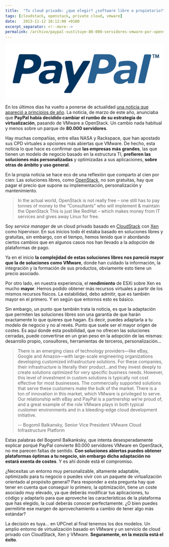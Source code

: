 ```yaml
---
title:  "Tu cloud privado: ¿que elegir? ¿software libre o propietario?"
tags: [cloudstack, openstack, private cloud, vmware]
date:   2013-11-12 10:12:00 +0100
excerpt_separator: <!--more-->
permalink: /archivo/paypal-sustituye-80-000-servidores-vmware-por-openstack
---
```


![Paypal logo](/assets/img/paypal_logo.jpg) 

En los últimos días ha vuelto a ponerse de actualidad [una noticia que apareció a principios de año](https://www.forbes.com/sites/reuvencohen/2013/03/26/paypal-to-drop-vmware-from-80000-servers-and-replace-it-with-openstack/). La noticia, de marzo de este año, anunciaba que **PayPal había decidido cambiar el rumbo de su estrategia de virtualización**, pasando de VMware a OpenStack. Un cambio nada habitual y menos sobre un parque de **80.000 servidores**.

Hay muchas compañías, entre ellas NASA y Rackspace, que han apostado sus CPD virtuales a opciones más abiertas que VMware. De hecho, esta noticia lo que hace es confirmar que **las empresas más grandes**, las que tienen un modelo de negocio basado en la estructura TI, **prefieren las soluciones más personalizadas** y optimizadas a sus aplicaciones, **sobre otras de ámbito y uso general**.

En la propia noticia se hace eco de una reflexión que comparto al cien por cien: Las soluciones libres, como [OpenStack](https://www.openstack.org/), no son gratuitas, hay que pagar el precio que supone su implementación, personalización y mantenimiento.

> In the actual world, OpenStack is not really free – one still has to pay tonnes of money to the “Consultants” who will implement & maintain the OpenStack   This is just like RedHat – which makes money from IT services and gives away Linux for free.

Soy *service manager* de un cloud privado basado en [CloudStack](https://cloudstack.apache.org/) con [Xen](https://www.citrix.com/products/xenserver/overview.html) como hipervisor. En sus inicios todo él estaba basado en soluciones libres y gratuitas, sin embargo, con el tiempo, hemos tenido que ir abordando ciertos cambios que en algunos casos nos han llevado a la adopción de plataformas de pago.

Ya en el inicio **la complejidad de estas soluciones libres nos pareció mayor que la de soluciones como VMware**, donde han cuidado la información, la integración y la formación de sus productos, obviamente esto tiene un precio asociado.

Por otro lado, en nuestra experiencia, el **rendimiento** de ESXi sobre Xen es mucho **mayor**. Hemos podido obtener más recursos virtuales a partir de los mismos recursos físicos. La estabilidad, debo admitir, que es también mayor en el primero. Y en según que entornos esto es básico.

Sin embargo, un punto que también trata la noticia, es que la adaptación que permiten las soluciones libres son una garantía de que harán exactamente lo que quieres que hagan. Es decir, puedes adaptarla a tu modelo de negocio y no al revés. Punto que suele ser el mayor origen de costes. Es aquí donde esta posibilidad, que no ofrecen las soluciones cerradas, puede convertirse en un gran peso en la adopción de las mismas: desarrollo propio, consultores, herramientas de terceros, personalización…

> There is an emerging class of technology providers—like eBay, Google and Amazon—with large-scale engineering organizations developing customized infrastructure solutions. For these companies, their infrastructure is literally their product…and they invest deeply to create solutions optimized for very specific business needs. However, this level of investment in custom solutions is typically not cost effective for most businesses. The commercially supported solutions that serve these customers make the bulk of the market. There is a ton of innovation in this market, which VMware is privileged to serve. Our relationship with eBay and PayPal is a partnership we’re proud of, and a great example of the role VMware plays in both typical customer environments and in a bleeding-edge cloud development initiative.
>
> -- Bogomil Balkansky, Senior Vice President VMware Cloud Infrastructure Platform

Estas palabras del Bogomil Balkanksky, que intenta desesperadamente explicar porqué PayPal convierte 80.000 servidores VMware en OpenStack, no me parecen faltas de sentido. **Con soluciones abiertas puedes obtener plataformas óptimas a tu negocio, sin embargo dicha adaptación no estará exenta de costes**. Y es ahí donde está el compromiso.

¿Necesitas un entorno muy personalizable, altamente adaptable, optimizado para tu negocio o puedes vivir con un paquete de virtualización orientado al propósito general? Para responder a esta pregunta hay que tener en cuenta que conseguir lo primero, la optimización, tiene un coste asociado muy elevado, ya que deberás modificar tus aplicaciones, tu código y adaptarlo para que aproveche las características de la plataforma que has elegido, la cual deberás conocer perfectamente. ¿O bien puedes permitirte ese margen de aprovechamiento a cambio de tener algo más estándar?

La decisión es tuya… en UPCnet al final tenemos los dos modelos. Un amplio entorno de virtualización basado en VMware y un servicio de cloud privado con CloudStack, Xen y VMware. **Seguramente, en la mezcla está el éxito**.